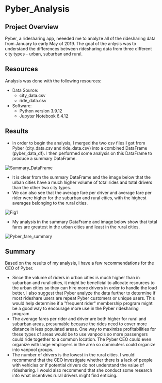 # Pyber_Analysis

## Project Overview
Pyber, a ridesharing app, neeeded me to analyze all of the ridesharing data from January to early May of 2019.  The goal of the anlysis was to understand the differences between ridesharing data from three different city types - urban, suburban and rural.       

## Resources
Analysis was done with the following resources:

* Data Source:
    * city_data.csv
    * ride_data.csv
* Software:
    * Python version 3.9.12
    * Jupyter Notebook 6.4.12

## Results
* In order to begin the analysis, I merged the two csv files I got from Pyber (city_data.csv and ride_data.csv) into a combined DataFrame (pyber_data_df).  I then performed some analysis on this DataFrame to produce a summary DataFrame.


![Summary_DataFrame](https://user-images.githubusercontent.com/115426070/203418487-62ccf17c-9085-4225-92f5-5e3f2033d7c9.png)


* It is clear from the summary DataFrame and the image below that the urban cities have a much higher volume of total rides and total drivers than the other two city types.  
* We can also see that the average fare per driver and average fare per rider were higher for the suburban and rural cities, with the highest averages belonging to the rural cities.  

![Fig1 ](https://user-images.githubusercontent.com/115426070/203422454-1b65ec06-d2d2-4b3e-a4f6-3bc4ebb70e3b.png)

* My analysis in the summary DataFrame and image below show that total fares are greatest in the urban cities and least in the rural cities.


![Pyber_fare_summary](https://user-images.githubusercontent.com/115426070/203422529-d7f24f4d-ff92-4f3b-94cb-7ab98d0b5de3.png)



## Summary
Based on the results of my analysis, I have  a few recommendations for the CEO of Pyber.

* Since the volume of riders in urban cities is much higher than in suburban and rural cities, it might be beneficial to allocate resources to the urban cities so they can hire more drivers in order to handle the load better.  I also suggest that Pyber analyze the data further to determine if most rideshare users are repeat Pyber customers or unique users.  This would help determine if a "frequent rider" membership program might be a good way to encourage more use in the Pyber ridesharing program. 
* The average fares per rider and driver are both higher for rural and suburban areas, presumable because the rides need to cover more distance in less populated areas.  One way to maximize profitabilities for these types of areas would be to use vanpools so more passengers could ride together to a common location.  The Pyber CEO could even organize with large employers in the area so commuters could organize into vanpool groups.     
* The number of drivers is the lowest in the rural cities.  I would recommend that the CEO investigate whether there is a lack of people with vehicles or if potential drivers do not understand the value of ridesharing.  I would also recommend that she conduct some research into what incentives rural drivers might find enticing.     


 






